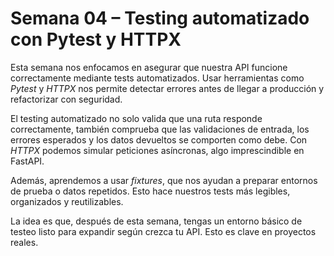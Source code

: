 # Semana 04 – Testing automatizado con Pytest y HTTPX

Esta semana nos enfocamos en asegurar que nuestra API funcione correctamente mediante tests automatizados. Usar herramientas como *Pytest* y *HTTPX* nos permite detectar errores antes de llegar a producción y refactorizar con seguridad.

El testing automatizado no solo valida que una ruta responde correctamente, también comprueba que las validaciones de entrada, los errores esperados y los datos devueltos se comporten como debe. Con *HTTPX* podemos simular peticiones asíncronas, algo imprescindible en FastAPI.

Además, aprendemos a usar *fixtures*, que nos ayudan a preparar entornos de prueba o datos repetidos. Esto hace nuestros tests más legibles, organizados y reutilizables.

La idea es que, después de esta semana, tengas un entorno básico de testeo listo para expandir según crezca tu API. Esto es clave en proyectos reales.
